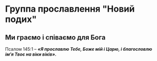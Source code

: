 # Группа прославлення "Новий подих"
##  Ми граємо і співаємо для Бога
Псалом 145:1 – ***«Я прославлю Тебе, Боже мій і Царю, і благословлю ім’я Твоє на віки віків».***
